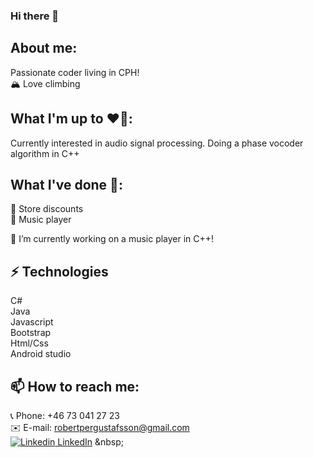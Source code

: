 ### Hi there 👋  

## About me:  
Passionate coder living in CPH!  
🏔️ Love climbing  

## What I'm up to ❤️‍🔥:  
Currently interested in audio signal processing. Doing a phase vocoder algorithm in C++  

## What I've done 🍇:  
🏪 Store discounts    
🎼 Music player

🔭 I’m currently working on a music player in C++!  

## ⚡ Technologies
C#  
Java   
Javascript  
Bootstrap  
Html/Css  
Android studio  

  
## 📫 How to reach me:   
📞 Phone: +46 73 041 27 23  
✉️ E-mail: robertpergustafsson@gmail.com    
[![Linkedin](https://i.stack.imgur.com/gVE0j.png)  LinkedIn]([https://www.linkedin.com/](https://www.linkedin.com/in/robert-gustafsson-bba35b1ba/))
&nbsp;

<!--
**carrotunderscore/carrotunderscore** is a ✨ _special_ ✨ repository because its `README.md` (this file) appears on your GitHub profile.

Here are some ideas to get you started:

- 🔭 I’m currently working on ...
- 🌱 I’m currently learning ...
- 👯 I’m looking to collaborate on ...
- 🤔 I’m looking for help with ...
- 💬 Ask me about ...
- 📫 How to reach me: ...
- 😄 Pronouns: ...
- ⚡ Fun fact: ...
-->
